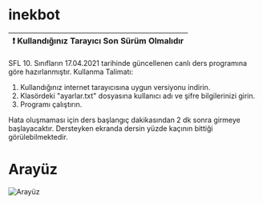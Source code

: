 # inekbot
| :exclamation:  Kullandığınız Tarayıcı Son Sürüm Olmalıdır   |
|-----------------------------------------|

SFL 10. Sınıfların 17.04.2021 tarihinde güncellenen canlı ders programına göre hazırlanmıştır.
Kullanma Talimatı:

1. Kullandığınız internet tarayıcısına uygun versiyonu indirin.
2. Klasördeki "ayarlar.txt" dosyasına kullanıcı adı ve şifre bilgilerinizi girin.
3. Programı çalıştırın.

Hata oluşmaması için ders başlangıç dakikasından 2 dk sonra girmeye başlayacaktır. Dersteyken ekranda dersin yüzde kaçının bittiği görülebilmektedir.



# Arayüz
![Arayüz](https://i.imgur.com/j108rOU.png)
